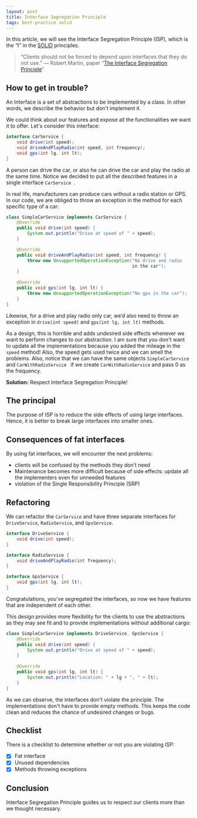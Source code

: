 ```yaml
---
layout: post
title: Interface Segregation Principle
tags: best-practice solid 
---
```


In this article, we will see the Interface Segregation Principle (ISP), which is the “I” in the [SOLID](https://en.wikipedia.org/wiki/SOLID) principles.

> “Clients should not be forced to depend upon interfaces that they do not use.” — Robert Martin, paper “[The Interface Segregation Principle](https://web.archive.org/web/20150905081110/https://www.objectmentor.com/resources/articles/isp.pdf)”. 

## How to get in trouble?

An Interface is a set of abstractions to be implemented by a class. In other words, we describe the behavior but don’t implement it.

We could think about our features and expose all the functionalities we want it to offer. Let's consider this interface:

```java
interface CarService {
    void drive(int speed);
    void driveAndPlayRadio(int speed, int frequency);
    void gps(int lg, int lt);
}
```

A person can drive the car, or also he can drive the car and play the radio at the same time. Notice we decided to put all the described features in a single interface `CarService `.

In real life, manufacturers can produce cars without a radio station or GPS. In our code, we are obliged to throw an exception in the method for each specific type of a car:

```java
class SimpleCarService implements CarService {
    @Override
    public void drive(int speed) {
        System.out.println("Drive at speed of " + speed);
    }

    @Override
    public void driveAndPlayRadio(int speed, int frequency) {
        throw new UnsupportedOperationException("No drive and radio 
                                                in the car");
    }
    
    @Override
    public void gps(int lg, int lt) {
        throw new UnsupportedOperationException("No gps in the car");
    }
}
```

Likewise, for a drive and play radio only car, we’d also need to throw an exception in `drive(int speed)` and `gps(int lg, int lt)` methods.

As a design, this is horrible and adds undesired side effects whenever we want to perform changes to our abstraction. I am sure that you don't want to update all the implementations because you added the mileage in the `speed` method! Also, the speed gets used twice and we can smell the problems. Also, notice that we can have the same objects `SimpleCarService ` and `CarWithRadioService ` if  we create `CarWithRadioService` and pass 0 as the frequency.

**Solution:** Respect Interface Segregation Principle!

## The principal

The purpose of ISP is to reduce the side effects of using large interfaces. Hence, it is better to break large interfaces into smaller ones. 

## Consequences of fat interfaces

By using fat interfaces, we will encounter the next problems:

- clients will be confused by the methods they don’t need
- Maintenance becomes more difficult because of side effects: update all the implementers even for unneeded features
- violation of the Single Responsibility Principle (SRP)

## Refactoring

We can refactor the `CarService` and have three separate interfaces for `DriveService`, `RadioService`, and `GpsService`. 

```java
interface DriveService {
    void drive(int speed);
}

interface RadioService {
    void driveAndPlayRadio(int frequency);
}

interface GpsService {
    void gps(int lg, int lt);
}
```

Congratulations, you’ve segregated the interfaces, so now we have features that are independent of each other.

This design provides more flexibility for the clients to use the abstractions as they may see fit and to provide implementations without additional cargo:

```java
class SimpleCarService implements DriveService, GpsService {
    @Override
    public void drive(int speed) {
        System.out.println("Drive at speed of " + speed);
    }
    
    @Override
    public void gps(int lg, int lt) {
        System.out.println("Location: " + lg + ", " + lt);
    }
}
```

As we can observe, the interfaces don't violate the principle. The implementations don't have to provide empty methods. This keeps the code clean and reduces the chance of undesired changes or bugs.

## Checklist

There is a checklist to determine whether or not you are violating ISP:

- [x] Fat interface
- [x] Unused dependencies
- [x] Methods throwing exceptions

## Conclusion

Interface Segregation Principle guides us to respect our clients more than we thought necessary.
